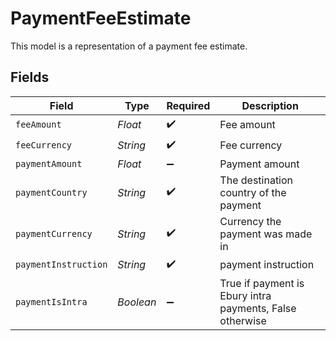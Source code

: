 # PaymentFeeEstimate

This model is a representation of a payment fee estimate.


## Fields

| Field                                                    | Type                                                     | Required                                                 | Description                                              |
| -------------------------------------------------------- | -------------------------------------------------------- | -------------------------------------------------------- | -------------------------------------------------------- |
| `feeAmount`                                              | *Float*                                                  | :heavy_check_mark:                                       | Fee amount                                               |
| `feeCurrency`                                            | *String*                                                 | :heavy_check_mark:                                       | Fee currency                                             |
| `paymentAmount`                                          | *Float*                                                  | :heavy_minus_sign:                                       | Payment amount                                           |
| `paymentCountry`                                         | *String*                                                 | :heavy_check_mark:                                       | The destination country of the payment                   |
| `paymentCurrency`                                        | *String*                                                 | :heavy_check_mark:                                       | Currency the payment was made in                         |
| `paymentInstruction`                                     | *String*                                                 | :heavy_check_mark:                                       | payment instruction                                      |
| `paymentIsIntra`                                         | *Boolean*                                                | :heavy_minus_sign:                                       | True if payment is Ebury intra payments, False otherwise |
